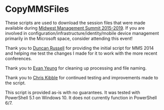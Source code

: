 # CopyMMSFiles

These scripts are used to download the session files that were made available during [Midwest Management Summit 2015-2019](http://mmsmoa.com). If you are involved in configuration/infrastructure/identity/mobile device management primarily in the Microsoft space, consider attending this event!

Thank you to [Duncan Russell](http://www.sysadmintechnotes.com/) for providing the initial script for MMS 2014 and helping me test the changes I made for it to work with the more recent conferences.

Thank you to [Evan Yeung](https://github.com/forevanyeung) for cleaning up processing and file naming.

Thank you to [Chris Kibble](https://www.christopherkibble.com) for continued testing and improvements made to the script.

This script is provided as-is with no guarantees. It was tested with PowerShell 5.1 on Windows 10. It does not currently function in PowerShell 6/7.